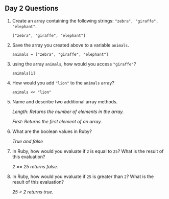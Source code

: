 ## Day 2 Questions

1. Create an array containing the following strings: `"zebra", "giraffe", "elephant"`.

       ["zebra", "giraffe", "elephant"]

1. Save the array you created above to a variable `animals`.

       animals = ["zebra", "giraffe", "elephant"]

1. using the array `animals`, how would you access `"giraffe"`?

       animals[1]

1. How would you add `"lion"` to the `animals` array?

       animals << "lion"

1. Name and describe two additional array methods.

   *Length: Returns the number of elements in the array.*
   
   *First: Returns the first element of an array.*

1. What are the boolean values in Ruby?

   *True and false*

1. In Ruby, how would you evaluate if `2` is equal to `25`? What is the result of this evaluation?

   *2 == 25 returns false.*

1. In Ruby, how would you evaluate if `25` is greater than `2`? What is the result of this evaluation?

   *25 > 2 returns true.*
